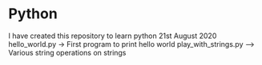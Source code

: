 # Python
I have created this repository to learn python
21st August 2020
hello_world.py -> First program to print hello world
play_with_strings.py --> Various string operations on strings
